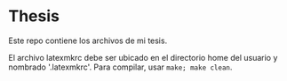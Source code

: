 Thesis
======
Este repo contiene los archivos de mi tesis.

El archivo latexmkrc debe ser ubicado en el directorio home del usuario y nombrado '.latexmkrc'.
Para compilar, usar `make; make clean`.
